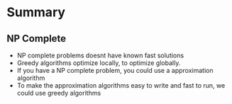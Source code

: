 # Summary

## NP Complete

- NP complete problems doesnt have known fast solutions
- Greedy algorithms optimize locally, to optimize globally.
- If you have a NP complete problem, you could use a approximation algorithm
- To make the approximation algorithms easy to write and fast to run, we could use greedy algorithms
